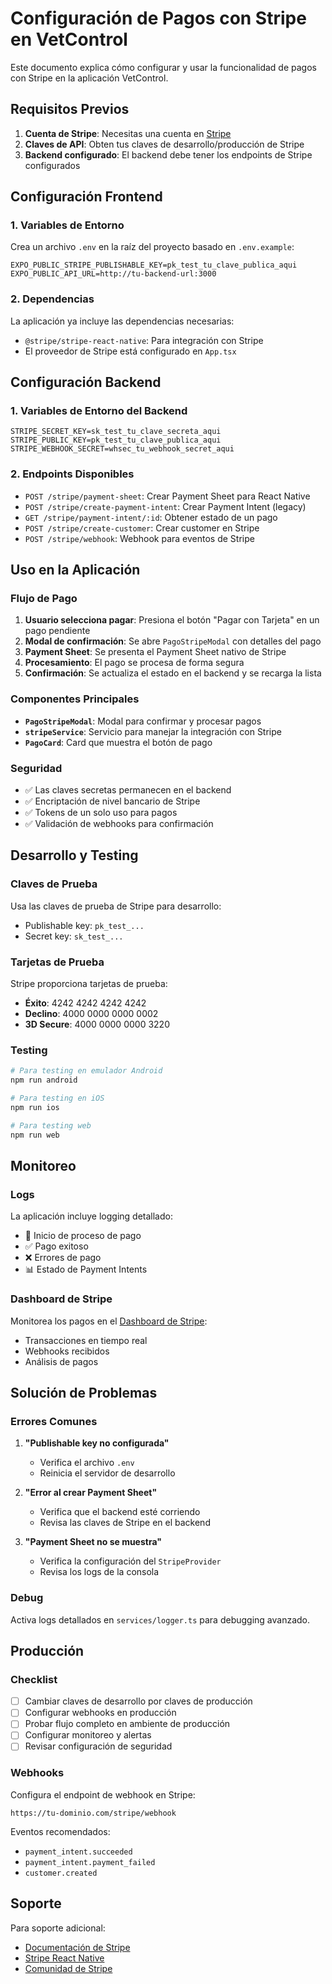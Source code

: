 # Configuración de Pagos con Stripe en VetControl

Este documento explica cómo configurar y usar la funcionalidad de pagos con Stripe en la aplicación VetControl.

## Requisitos Previos

1. **Cuenta de Stripe**: Necesitas una cuenta en [Stripe](https://stripe.com)
2. **Claves de API**: Obten tus claves de desarrollo/producción de Stripe
3. **Backend configurado**: El backend debe tener los endpoints de Stripe configurados

## Configuración Frontend

### 1. Variables de Entorno

Crea un archivo `.env` en la raíz del proyecto basado en `.env.example`:

```env
EXPO_PUBLIC_STRIPE_PUBLISHABLE_KEY=pk_test_tu_clave_publica_aqui
EXPO_PUBLIC_API_URL=http://tu-backend-url:3000
```

### 2. Dependencias

La aplicación ya incluye las dependencias necesarias:
- `@stripe/stripe-react-native`: Para integración con Stripe
- El proveedor de Stripe está configurado en `App.tsx`

## Configuración Backend

### 1. Variables de Entorno del Backend

```env
STRIPE_SECRET_KEY=sk_test_tu_clave_secreta_aqui
STRIPE_PUBLIC_KEY=pk_test_tu_clave_publica_aqui
STRIPE_WEBHOOK_SECRET=whsec_tu_webhook_secret_aqui
```

### 2. Endpoints Disponibles

- `POST /stripe/payment-sheet`: Crear Payment Sheet para React Native
- `POST /stripe/create-payment-intent`: Crear Payment Intent (legacy)
- `GET /stripe/payment-intent/:id`: Obtener estado de un pago
- `POST /stripe/create-customer`: Crear customer en Stripe
- `POST /stripe/webhook`: Webhook para eventos de Stripe

## Uso en la Aplicación

### Flujo de Pago

1. **Usuario selecciona pagar**: Presiona el botón "Pagar con Tarjeta" en un pago pendiente
2. **Modal de confirmación**: Se abre `PagoStripeModal` con detalles del pago
3. **Payment Sheet**: Se presenta el Payment Sheet nativo de Stripe
4. **Procesamiento**: El pago se procesa de forma segura
5. **Confirmación**: Se actualiza el estado en el backend y se recarga la lista

### Componentes Principales

- **`PagoStripeModal`**: Modal para confirmar y procesar pagos
- **`stripeService`**: Servicio para manejar la integración con Stripe
- **`PagoCard`**: Card que muestra el botón de pago

### Seguridad

- ✅ Las claves secretas permanecen en el backend
- ✅ Encriptación de nivel bancario de Stripe
- ✅ Tokens de un solo uso para pagos
- ✅ Validación de webhooks para confirmación

## Desarrollo y Testing

### Claves de Prueba

Usa las claves de prueba de Stripe para desarrollo:
- Publishable key: `pk_test_...`
- Secret key: `sk_test_...`

### Tarjetas de Prueba

Stripe proporciona tarjetas de prueba:
- **Éxito**: 4242 4242 4242 4242
- **Declino**: 4000 0000 0000 0002
- **3D Secure**: 4000 0000 0000 3220

### Testing

```bash
# Para testing en emulador Android
npm run android

# Para testing en iOS
npm run ios

# Para testing web
npm run web
```

## Monitoreo

### Logs

La aplicación incluye logging detallado:
- 🔄 Inicio de proceso de pago
- ✅ Pago exitoso
- ❌ Errores de pago
- 📊 Estado de Payment Intents

### Dashboard de Stripe

Monitorea los pagos en el [Dashboard de Stripe](https://dashboard.stripe.com):
- Transacciones en tiempo real
- Webhooks recibidos
- Análisis de pagos

## Solución de Problemas

### Errores Comunes

1. **"Publishable key no configurada"**
   - Verifica el archivo `.env`
   - Reinicia el servidor de desarrollo

2. **"Error al crear Payment Sheet"**
   - Verifica que el backend esté corriendo
   - Revisa las claves de Stripe en el backend

3. **"Payment Sheet no se muestra"**
   - Verifica la configuración del `StripeProvider`
   - Revisa los logs de la consola

### Debug

Activa logs detallados en `services/logger.ts` para debugging avanzado.

## Producción

### Checklist

- [ ] Cambiar claves de desarrollo por claves de producción
- [ ] Configurar webhooks en producción
- [ ] Probar flujo completo en ambiente de producción
- [ ] Configurar monitoreo y alertas
- [ ] Revisar configuración de seguridad

### Webhooks

Configura el endpoint de webhook en Stripe:
```
https://tu-dominio.com/stripe/webhook
```

Eventos recomendados:
- `payment_intent.succeeded`
- `payment_intent.payment_failed`
- `customer.created`

## Soporte

Para soporte adicional:
- [Documentación de Stripe](https://stripe.com/docs)
- [Stripe React Native](https://github.com/stripe/stripe-react-native)
- [Comunidad de Stripe](https://support.stripe.com/)

